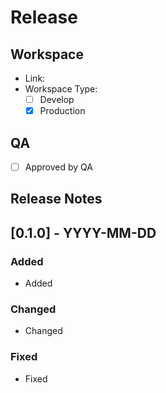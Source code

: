 # Release

## Workspace
- Link:
- Workspace Type:
  - [ ] Develop
  - [x] Production

## QA
- [ ] Approved by QA

## Release Notes

## [0.1.0] - YYYY-MM-DD

### Added
- Added

### Changed
- Changed

### Fixed
- Fixed
